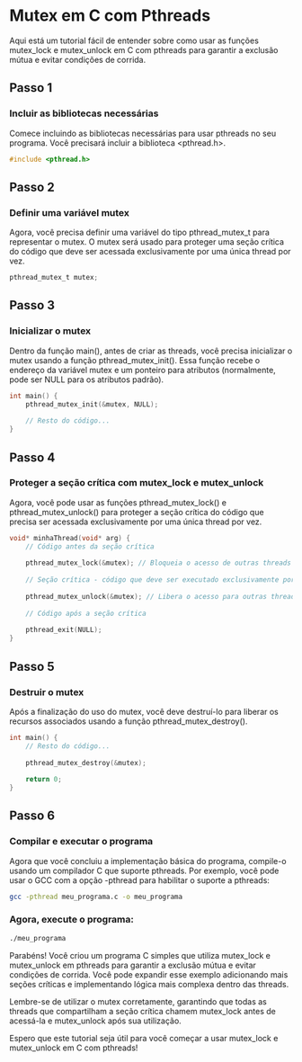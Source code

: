 # Mutex em C com Pthreads
Aqui está um tutorial fácil de entender sobre como usar as funções mutex_lock e mutex_unlock em C com pthreads para garantir a exclusão mútua e evitar condições de corrida.

## Passo 1
### Incluir as bibliotecas necessárias
Comece incluindo as bibliotecas necessárias para usar pthreads no seu programa. Você precisará incluir a biblioteca <pthread.h>.


```c
#include <pthread.h>
```

## Passo 2
### Definir uma variável mutex
Agora, você precisa definir uma variável do tipo pthread_mutex_t para representar o mutex. O mutex será usado para proteger uma seção crítica do código que deve ser acessada exclusivamente por uma única thread por vez.

```c
pthread_mutex_t mutex;
```

## Passo 3
### Inicializar o mutex
Dentro da função main(), antes de criar as threads, você precisa inicializar o mutex usando a função pthread_mutex_init(). Essa função recebe o endereço da variável mutex e um ponteiro para atributos (normalmente, pode ser NULL para os atributos padrão).

```c
int main() {
    pthread_mutex_init(&mutex, NULL);
    
    // Resto do código...
}
```

## Passo 4
### Proteger a seção crítica com mutex_lock e mutex_unlock
Agora, você pode usar as funções pthread_mutex_lock() e pthread_mutex_unlock() para proteger a seção crítica do código que precisa ser acessada exclusivamente por uma única thread por vez.

```c
void* minhaThread(void* arg) {
    // Código antes da seção crítica
    
    pthread_mutex_lock(&mutex); // Bloqueia o acesso de outras threads
    
    // Seção crítica - código que deve ser executado exclusivamente por uma thread por vez
    
    pthread_mutex_unlock(&mutex); // Libera o acesso para outras threads
    
    // Código após a seção crítica
    
    pthread_exit(NULL);
}
```

## Passo 5
### Destruir o mutex
Após a finalização do uso do mutex, você deve destruí-lo para liberar os recursos associados usando a função pthread_mutex_destroy().


```c
int main() {
    // Resto do código...
    
    pthread_mutex_destroy(&mutex);
    
    return 0;
}
```

## Passo 6
### Compilar e executar o programa
Agora que você concluiu a implementação básica do programa, compile-o usando um compilador C que suporte pthreads. Por exemplo, você pode usar o GCC com a opção -pthread para habilitar o suporte a pthreads:

```bash
gcc -pthread meu_programa.c -o meu_programa
```

### Agora, execute o programa:

```bash
./meu_programa
```

Parabéns! Você criou um programa C simples que utiliza mutex_lock e mutex_unlock em pthreads para garantir a exclusão mútua e evitar condições de corrida. Você pode expandir esse exemplo adicionando mais seções críticas e implementando lógica mais complexa dentro das threads.

Lembre-se de utilizar o mutex corretamente, garantindo que todas as threads que compartilham a seção crítica chamem mutex_lock antes de acessá-la e mutex_unlock após sua utilização.

Espero que este tutorial seja útil para você começar a usar mutex_lock e mutex_unlock em C com pthreads!
